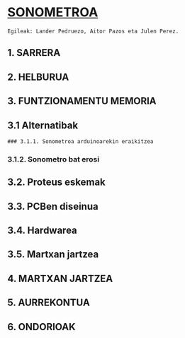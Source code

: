 # [SONOMETROA](https://github.com/elektronikadonboscojulen/Sonometroa/wiki/SONOMETROA)
    Egileak: Lander Pedruezo, Aitor Pazos eta Julen Perez.

## 1. SARRERA
## 2. HELBURUA
## 3. FUNTZIONAMENTU MEMORIA
## 3.1 Alternatibak
	### 3.1.1. Sonometroa arduinoarekin eraikitzea
### 3.1.2. Sonometro bat erosi
## 3.2. Proteus eskemak
## 3.3. PCBen diseinua
## 3.4. Hardwarea
## 3.5. Martxan jartzea
## 4. MARTXAN JARTZEA 
## 5. AURREKONTUA
## 6. ONDORIOAK

